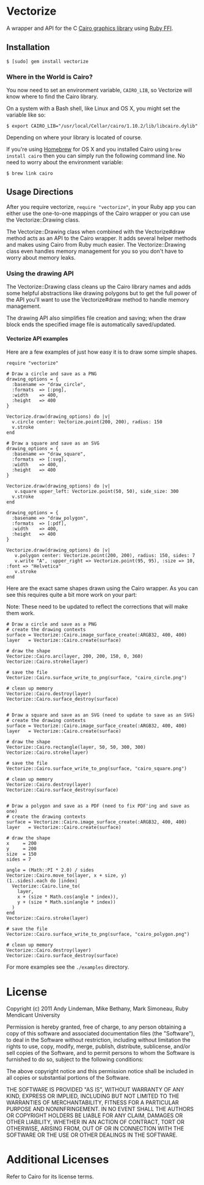 # Vectorize
A wrapper and API for the C 
[Cairo graphics library](http://cairographics.org/) using 
[Ruby FFI](https://github.com/ffi/ffi).  

## Installation
`$ [sudo] gem install vectorize`  

### Where in the World is Cairo?

You now need to set an environment variable, `CAIRO_LIB`, so Vectorize will know where to find the Cairo library.

On a system with a Bash shell, like Linux and OS X, you might set the variable like so:

    $ export CAIRO_LIB="/usr/local/Cellar/cairo/1.10.2/lib/libcairo.dylib"

Depending on where your library is located of course.

If you're using [Homebrew](http://mxcl.github.com/homebrew/) for OS X and you installed Cairo using `brew install cairo` then you can simply run the following command line. No need to worry about the environment variable:

    $ brew link cairo

## Usage Directions
After you require vectorize, `require "vectorize"`, in your Ruby app you can either use the one-to-one mappings of the Cairo wrapper or you can use the Vectorize::Drawing class.  

The Vectorize::Drawing class when combined with the Vectorize#draw method acts  as an API to the Cairo wrapper. It adds several helper methods and makes using Cairo from Ruby much easier. The Vectorize::Drawing class even handles memory management for you so you don't have to worry about memory leaks.  

### Using the drawing API
The Vectorize::Drawing class cleans up the Cairo library names and adds some helpful abstractions like drawing polygons but to get the full power of the API you'll want to use the Vectorize#draw method to handle memory management.  

The drawing API also simplifies file creation and saving; when the draw block ends the specified image file is automatically saved/updated.

#### Vectorize API examples
Here are a few examples of just how easy it is to draw some simple shapes.

    require "vectorize"

    # Draw a circle and save as a PNG
    drawing_options = {
      :basename => "draw_circle", 
      :formats  => [:png], 
      :width    => 400, 
      :height   => 400
    }
    
    Vectorize.draw(drawing_options) do |v|
      v.circle center: Vectorize.point(200, 200), radius: 150
      v.stroke
    end

    # Draw a square and save as an SVG
    drawing_options = {
      :basename => "draw_square", 
      :formats  => [:svg], 
      :width    => 400, 
      :height   => 400
    }
    
    Vectorize.draw(drawing_options) do |v|
       v.square upper_left: Vectorize.point(50, 50), side_size: 300
      v.stroke
    end

    drawing_options = {
      :basename => "draw_polygon", 
      :formats  => [:pdf], 
      :width    => 400, 
      :height   => 400
    }
    
    Vectorize.draw(drawing_options) do |v|
       v.polygon center: Vectorize.point(200, 200), radius: 150, sides: 7
       v.write "A", :upper_right => Vectorize.point(95, 95), :size => 10, :font => "Helvetica"
       v.stroke
    end

Here are the exact same shapes drawn using the Cairo wrapper. As you can see this requires quite a bit more work on your part:

Note: These need to be updated to reflect the corrections that will make them work.

    # Draw a circle and save as a PNG
    # create the drawing contexts
    surface = Vectorize::Cairo.image_surface_create(:ARGB32, 400, 400)
    layer   = Vectorize::Cairo.create(surface)

    # draw the shape
    Vectorize::Cairo.arc(layer, 200, 200, 150, 0, 360)
    Vectorize::Cairo.stroke(layer)

    # save the file
    Vectorize::Cairo.surface_write_to_png(surface, "cairo_circle.png")

    # clean up memory
    Vectorize::Cairo.destroy(layer)
    Vectorize::Cairo.surface_destroy(surface)


    # Draw a square and save as an SVG (need to update to save as an SVG)
    # create the drawing contexts
    surface = Vectorize::Cairo.image_surface_create(:ARGB32, 400, 400)
    layer   = Vectorize::Cairo.create(surface)

    # draw the shape
    Vectorize::Cairo.rectangle(layer, 50, 50, 300, 300)
    Vectorize::Cairo.stroke(layer)

    # save the file
    Vectorize::Cairo.surface_write_to_png(surface, "cairo_square.png")

    # clean up memory
    Vectorize::Cairo.destroy(layer)
    Vectorize::Cairo.surface_destroy(surface)


    # Draw a polygon and save as a PDF (need to fix PDF'ing and save as one)
    # create the drawing contexts
    surface = Vectorize::Cairo.image_surface_create(:ARGB32, 400, 400)
    layer   = Vectorize::Cairo.create(surface)

    # draw the shape
    x     = 200
    y     = 200
    size  = 150
    sides = 7

    angle = (Math::PI * 2.0) / sides
    Vectorize::Cairo.move_to(layer, x + size, y)
    (1..sides).each do |index|
      Vectorize::Cairo.line_to(
        layer,
        x + (size * Math.cos(angle * index)),
        y + (size * Math.sin(angle * index))
      )
    end
    Vectorize::Cairo.stroke(layer)

    # save the file
    Vectorize::Cairo.surface_write_to_png(surface, "cairo_polygon.png")

    # clean up memory
    Vectorize::Cairo.destroy(layer)
    Vectorize::Cairo.surface_destroy(surface)


For more examples see the `./examples` directory.

# License

Copyright (c) 2011 Andy Lindeman, Mike Bethany, Mark Simoneau, Ruby Mendicant University  

Permission is hereby granted, free of charge, to any person obtaining a copy of this software and associated documentation files (the "Software"), to deal in the Software without restriction, including without limitation the rights to use, copy, modify, merge, publish, distribute, sublicense, and/or sell copies of the Software, and to permit persons to whom the Software is furnished to do so, subject to the following conditions:  

The above copyright notice and this permission notice shall be included in all copies or substantial portions of the Software.  

THE SOFTWARE IS PROVIDED "AS IS", WITHOUT WARRANTY OF ANY KIND, EXPRESS OR IMPLIED, INCLUDING BUT NOT LIMITED TO THE WARRANTIES OF MERCHANTABILITY, FITNESS FOR A PARTICULAR PURPOSE AND NONINFRINGEMENT. IN NO EVENT SHALL THE AUTHORS OR COPYRIGHT HOLDERS BE LIABLE FOR ANY CLAIM, DAMAGES OR OTHER LIABILITY, WHETHER IN AN ACTION OF CONTRACT, TORT OR OTHERWISE, ARISING FROM, OUT OF OR IN CONNECTION WITH THE SOFTWARE OR THE USE OR OTHER DEALINGS IN THE SOFTWARE.  

# Additional Licenses

Refer to Cairo for its license terms.
